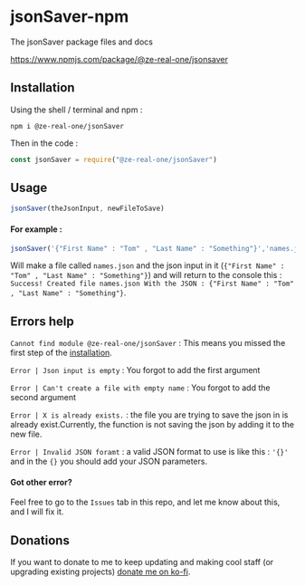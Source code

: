 # jsonSaver-npm
The jsonSaver package files and docs

https://www.npmjs.com/package/@ze-real-one/jsonsaver

## Installation
Using the shell / terminal and npm :

```shell
npm i @ze-real-one/jsonSaver
```
Then in the code :
```js
const jsonSaver = require("@ze-real-one/jsonSaver")
```

## Usage

```js
jsonSaver(theJsonInput, newFileToSave)
```
#### For example :
```js
jsonSaver('{"First Name" : "Tom" , "Last Name" : "Something"}','names.json')
```
Will make a file called `names.json` and the json input in it (`{"First Name" : "Tom" , "Last Name" : "Something"}`) and will return to the console this : `Success! Created file names.json With the JSON : {"First Name" : "Tom" , "Last Name" : "Something"}`.

## Errors help
`Cannot find module @ze-real-one/jsonSaver` :
This means you missed the first step of the [installation](#installation).

`Error | Json input is empty` : You forgot to add the first argument

`Error | Can't create a file with empty name` : You forgot to add the second argument

`Error | X is already exists.` : the file you are trying to save the json in is already exist.Currently, the function is not saving the json by adding it to the new file.

`Error | Invalid JSON foramt` : a valid JSON format to use is like this : `'{}'` and in the `{}` you should add your JSON parameters.

#### Got other error?
Feel free to go to the `Issues` tab in this repo, and let me know about this, and I will fix it.

## Donations
If you want to donate to me to keep updating and making cool staff (or upgrading existing projects) [donate me on ko-fi](https://ko-fi.com/zerealone).
